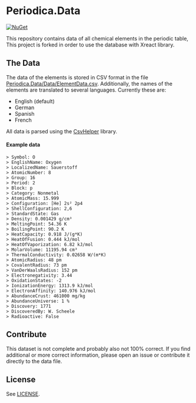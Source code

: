 # Periodica.Data

[![NuGet](https://img.shields.io/nuget/v/Periodica.Data.svg)](https://www.nuget.org/packages/Periodica.Data/)

This repository contains data of all chemical elements in the periodic table, This project is forked in order to use the database with Xreact library.


## The Data
The data of the elements is stored in CSV format in the file [Periodica.Data/Data/ElementData.csv](Periodica.Data/Data/ElementData.csv). Additionally, the names of the elements are translated to several languages. Currently these are:
- English (default)
- German
- Spanish
- French

All data is parsed using the [CsvHelper](https://github.com/JoshClose/CsvHelper) library.

#### Example data

```
> Symbol: O
> EnglishName: Oxygen
> LocalizedName: Sauerstoff
> AtomicNumber: 8
> Group: 16
> Period: 2
> Block: p
> Category: Nonmetal
> AtomicMass: 15.999
> Configuration: [He] 2s² 2p4
> ShellConfiguration: 2,6
> StandardState: Gas
> Density: 0.001429 g/cm³
> MeltingPoint: 54.36 K
> BoilingPoint: 90.2 K
> HeatCapacity: 0.918 J/(g*K)
> HeatOfFusion: 0.444 kJ/mol
> HeatOfVaporization: 6.82 kJ/mol
> MolarVolume: 11195.94 cm³
> ThermalConductivity: 0.02658 W/(m*K)
> AtomicRadius: 48 pm
> CovalentRadius: 73 pm
> VanDerWaalsRadius: 152 pm
> Electronegativity: 3.44
> OxidationStates: -2
> IonizationEnergy: 1313.9 kJ/mol
> ElectronAffinity: 140.976 kJ/mol
> AbundanceCrust: 461000 mg/kg
> AbundanceUniverse: 1 %
> Discovery: 1771
> DiscoveredBy: W. Scheele
> Radioactive: False
```

## Contribute

This dataset is not complete and probably also not 100% correct. If you find additional or more correct information, please open an issue or contribute it directly to the data file.

## License

See [LICENSE](LICENSE).
